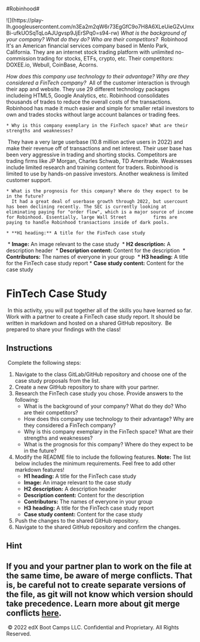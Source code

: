 #Robinhood#
  
  ![[]([https://play-lh.googleusercontent.com/n3Ea2m2qW6r73EgGfC9o7H8A6XLeUieGZvUmxBi-ufkUOSqTqLoAJUgvsp9JjErSPq0=s94-rw]](https://play-lh.googleusercontent.com/n3Ea2m2qW6r73EgGfC9o7H8A6XLeUieGZvUmxBi-ufkUOSqTqLoAJUgvsp9JjErSPq0=s94-rw))](https://play-lh.googleusercontent.com/n3Ea2m2qW6r73EgGfC9o7H8A6XLeUieGZvUmxBi-ufkUOSqTqLoAJUgvsp9JjErSPq0=s94-rw)
*What is the background of your company? What do they do? Who are their competitors?*
​      Robinhood
      It's an American financial services company based in Menlo Park, California.  They are an internet stock trading platform with unlimited no-commission trading for stocks, ETFs, crypto, etc.
      Their competitors: DOXEE.io, Webull, CoinBase, Acorns.
      
*How does this company use technology to their advantage? Why are they considered a FinTech company?*
​      All of the customer interaction is through their app and website. They use 29 different technology packages includeing HTML5, Google Analytics, etc. Robinhood consolidates thousands of trades to reduce          the overall costs of the transactions. Robinhood has made it much easier and simple for smaller retail investors to own and trades stocks without large account balances or trading fees.

    * Why is this company exemplary in the FinTech space? What are their strengths and weaknesses?
​      They have a very large userbase (10.8 million active users in 2022) and make their revenue off of transactions and net interest.  Their user base has been very aggressive in trading and shorting stocks.         Competitors are trading firms like JP Morgan, Charles Schwab, TD Ameritrade. 
      Weaknesses include limited research and training content for traders. Robinhood is limited to use by hands-on passive investors. Another weakness is limited customer support.

    * What is the prognosis for this company? Where do they expect to be in the future?
      It had a great deal of userbase growth through 2022, but usercount has been declining recently. The SEC is currently looking at eliminating paying for "order flow", which is a major source of income for Robinhood. Essentially, large Wall Street          firms are paying to handle Robinhood transactions inside of dark pools. 

    * **H1 heading:** A title for the FinTech case study
​
    * **Image:** An image relevant to the case study
​
    * **H2 description:** A description header
​
    * **Description content:** Content for the description
​
    * **Contributors:** The names of everyone in your group
​
    * **H3 heading:** A title for the FinTech case study report
​
    * **Case study content:** Content for the case study
# FinTech Case Study
​
In this activity, you will put together all of the skills you have learned so far. Work with a partner to create a FinTech case study report. It should be written in markdown and hosted on a shared GitHub repository.
​
Be prepared to share your findings with the class!
​
## Instructions
​
Complete the following steps:
​
1. Navigate to the class GitLab/GitHub repository and choose one of the case study proposals from the list.
​
2. Create a new GitHub repository to share with your partner.
​
3. Research the FinTech case study you chose. Provide answers to the following:
​
    * What is the background of your company? What do they do? Who are their competitors?
​
    * How does this company use technology to their advantage? Why are they considered a FinTech company?
​
    * Why is this company exemplary in the FinTech space? What are their strengths and weaknesses?
​
    * What is the prognosis for this company? Where do they expect to be in the future?
​
4. Modify the README file to include the following features. **Note:** The list below includes the minimum requirements. Feel free to add other markdown features!
​
    * **H1 heading:** A title for the FinTech case study
​
    * **Image:** An image relevant to the case study
​
    * **H2 description:** A description header
​
    * **Description content:** Content for the description
​
    * **Contributors:** The names of everyone in your group
​
    * **H3 heading:** A title for the FinTech case study report
​
    * **Case study content:** Content for the case study
​
5. Push the changes to the shared GitHub repository.
​
6. Navigate to the shared GitHub repository and confirm the changes.
​
## Hint
​
If you and your partner plan to work on the file at the same time, be aware of merge conflicts. That is, be careful not to create separate versions of the file, as git will not know which version should take precedence. Learn more about git merge conflicts [here](https://help.github.com/en/articles/resolving-a-merge-conflict-using-the-command-line).
​
---
​
© 2022 edX Boot Camps LLC. Confidential and Proprietary. All Rights Reserved.

